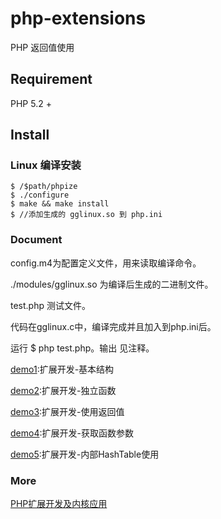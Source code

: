 # php-extensions
PHP 返回值使用

## Requirement
PHP 5.2 +

## Install
### Linux 编译安装
```
$ /$path/phpize
$ ./configure
$ make && make install
$ //添加生成的 gglinux.so 到 php.ini

```
### Document
config.m4为配置定义文件，用来读取编译命令。

./modules/gglinux.so 为编译后生成的二进制文件。

test.php 测试文件。

代码在gglinux.c中，编译完成并且加入到php.ini后。

运行 $ php test.php。输出 见注释。


[demo1](https://github.com/gglinux/php-extensions/demo1):扩展开发-基本结构

[demo2](https://github.com/gglinux/php-extensions/demo2):扩展开发-独立函数

[demo3](https://github.com/gglinux/php-extensions/demo3):扩展开发-使用返回值

[demo4](https://github.com/gglinux/php-extensions/demo4):扩展开发-获取函数参数

[demo5](https://github.com/gglinux/php-extensions/demo5):扩展开发-内部HashTable使用


### More
[PHP扩展开发及内核应用](http://www.cunmou.com/)
